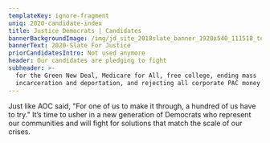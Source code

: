 ```yaml
---
templateKey: ignore-fragment
uniq: 2020-candidate-index
title: Justice Democrats | Candidates
bannerBackgroundImage: /img/jd_site_2018slate_banner_1920x540_111518_temp.png
bannerText: 2020-Slate For Justice
priorCandidatesIntro: Not used anymore
header: Our candidates are pledging to fight
subheader: >-
  for the Green New Deal, Medicare for All, free college, ending mass
  incarceration and deportation, and rejecting all corporate PAC money.
---
```

Just like AOC said, "For one of us to make it through, a hundred of us have to try." It’s time to usher in a new generation of Democrats who represent our communities and will fight for solutions that match the scale of our crises.
